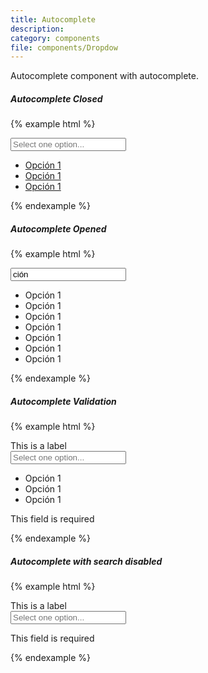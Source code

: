```yaml
---
title: Autocomplete
description:
category: components
file: components/Dropdow
---
```


Autocomplete component with autocomplete.

##### Autocomplete Closed

{% example html %}
<div class='Autocomplete'>
  <input type='text' class='Autocomplete-search' placeholder='Select one option...' />
  <ul class='Autocomplete-options'>
    <li><a href='#'>Opción 1</a></li>
    <li><a href='#'>Opción 1</a></li>
    <li><a href='#'>Opción 1</a></li>
  </ul>
</div>
{% endexample %}

##### Autocomplete Opened

{% example html %}
<div class='Autocomplete is-searching'>
  <input type='text' class='Autocomplete-search' placeholder='Select one option...' value='ción' />
  <ul class='Autocomplete-options'>
    <li class='Autocomplete-option'>Op<span class='is-highlighted'>ción</span> 1</li>
    <li class='Autocomplete-option'>Op<span class='is-highlighted'>ción</span> 1</li>
    <li class='Autocomplete-option'>Op<span class='is-highlighted'>ción</span> 1</li>
    <li class='Autocomplete-option is-active'>Op<span class='is-highlighted'>ción</span> 1</li>
    <li class='Autocomplete-option'>Op<span class='is-highlighted'>ción</span> 1</li>
    <li class='Autocomplete-option'>Op<span class='is-highlighted'>ción</span> 1</li>
    <li class='Autocomplete-option'>Op<span class='is-highlighted'>ción</span> 1</li>
  </ul>
</div>
{% endexample %}

##### Autocomplete Validation

{% example html %}
<div class='FormGroup has-error'>
  <label class='Label' for='drowpdown-example'>This is a label</label>
  <div class='Autocomplete has-error'>
    <input id='drowdown-example' type='text' class='Autocomplete-search' placeholder='Select one option...' />
    <ul class='Autocomplete-options'>
      <li class='Autocomplete-option'>Op<span class='is-highlighted'>ción</span> 1</li>
      <li class='Autocomplete-option'>Op<span class='is-highlighted'>ción</span> 1</li>
      <li class='Autocomplete-option'>Op<span class='is-highlighted'>ción</span> 1</li>
    </ul>
  </div>
  <p class='FormGroup-feedback'>This field is required</p>
</div>

{% endexample %}


##### Autocomplete with search disabled

{% example html %}
<div class='FormGroup'>
  <label class='Label' for='drowpdown-example'>This is a label</label>
  <div class='Autocomplete Autocomplete--searchDisabled'>
    <input id='drowdown-example' readonly type='text' class='Autocomplete-search' placeholder='Select one option...' />
  </div>
  <p class='FormGroup-feedback'>This field is required</p>
</div>

{% endexample %}
